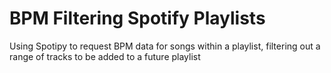 # BPM Filtering Spotify Playlists
  Using Spotipy to request BPM data for songs within a playlist, filtering out a range of tracks to be added to a future playlist
